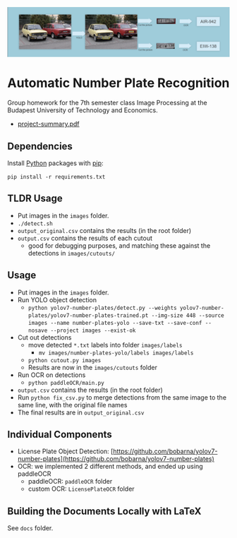 ![Pipeline Teaser](/docs/project-summary/figures/pipeline2_cut.png "")
# Automatic Number Plate Recognition
Group homework for the 7th semester class Image Processing at the Budapest
University of Technology and Economics.

- [project-summary.pdf](https://bobarna.github.io/bme-image-processing/project-summary.pdf)

## Dependencies
Install [Python](https://www.python.org/) packages with
[pip](https://pip.pypa.io/en/stable/): 
```
pip install -r requirements.txt
```

## TLDR Usage
- Put images in the `images` folder.
- `./detect.sh`
- `output_original.csv` contains the results (in the root folder)
- `output.csv` contains the results of each cutout 
    - good for debugging purposes, and matching these against the detections in
        `images/cutouts/`

## Usage
- Put images in the `images` folder.
- Run YOLO object detection
    - `python yolov7-number-plates/detect.py --weights yolov7-number-plates/yolov7-number-plates-trained.pt --img-size 448 --source images --name number-plates-yolo --save-txt --save-conf --nosave --project images --exist-ok` 
- Cut out detections
    - move detected `*.txt` labels into folder `images/labels`
        - `mv images/number-plates-yolo/labels images/labels`
    - `python cutout.py images`
    - Results are now in the `images/cutouts` folder
- Run OCR on detections
    - `python paddleOCR/main.py`
- `output.csv` contains the results (in the root folder)
- Run `python fix_csv.py` to merge detections from the same image to the same
    line, with the original file names
- The final results are in `output_original.csv`

## Individual Components
- License Plate Object Detection: [https://github.com/bobarna/yolov7-number-plates](https://github.com/bobarna/yolov7-number-plates)
- OCR: we implemented 2 different methods, and ended up using paddleOCR
    - paddleOCR: `paddleOCR` folder
    - custom OCR: `LicensePlateOCR` folder

## Building the Documents Locally with LaTeX
See `docs` folder.
